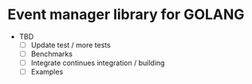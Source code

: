 # Event manager library for GOLANG

* TBD
    - [ ] Update test / more tests
    - [ ] Benchmarks
    - [ ] Integrate continues integration / building
    - [ ] Examples
